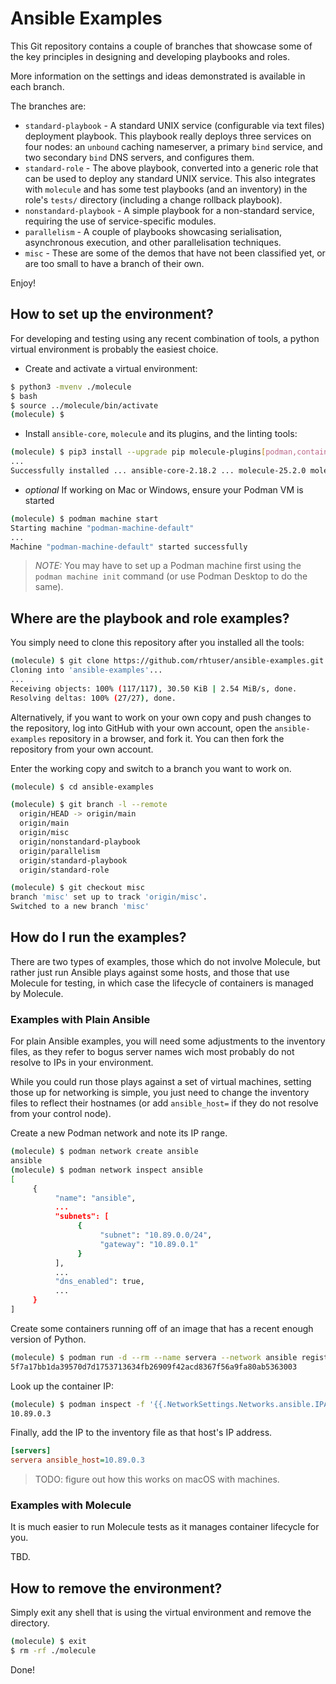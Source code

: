 # Ansible Examples

This Git repository contains a couple of branches that showcase some of the key principles in designing and developing playbooks and roles.

More information on the settings and ideas demonstrated is available in each branch.

The branches are:

* `standard-playbook` - A standard UNIX service (configurable via text files) deployment playbook. This playbook really deploys three services on four nodes: an `unbound` caching nameserver, a primary `bind` service, and two secondary `bind` DNS servers, and configures them.
* `standard-role` - The above playbook, converted into a generic role that can be used to deploy any standard UNIX service. This also integrates with `molecule` and has some test playbooks (and an inventory) in the role's `tests/` directory (including a change rollback playbook).
* `nonstandard-playbook` - A simple playbook for a non-standard service, requiring the use of service-specific modules.
* `parallelism` - A couple of playbooks showcasing serialisation, asynchronous execution, and other parallelisation techniques.
* `misc` - These are some of the demos that have not been classified yet, or are too small to have a branch of their own.

Enjoy!

## How to set up the environment?

For developing and testing using any recent combination of tools, a python
virtual environment is probably the easiest choice.

* Create and activate a virtual environment:

```bash
$ python3 -mvenv ./molecule
$ bash
$ source ../molecule/bin/activate
(molecule) $
```

* Install `ansible-core`, `molecule` and its plugins, and the linting tools:

```bash
(molecule) $ pip3 install --upgrade pip molecule-plugins[podman,containers] yamllint ansible-lint
...
Successfully installed ... ansible-core-2.18.2 ... molecule-25.2.0 molecule-plugins-23.7.0 ...
```

* _optional_ If working on Mac or Windows, ensure your Podman VM is started

```bash
(molecule) $ podman machine start
Starting machine "podman-machine-default"
...
Machine "podman-machine-default" started successfully
```

> *NOTE:* You may have to set up a Podman machine first using the `podman
> machine init` command (or use Podman Desktop to do the same).

## Where are the playbook and role examples?

You simply need to clone this repository after you installed all the tools:

```bash
(molecule) $ git clone https://github.com/rhtuser/ansible-examples.git
Cloning into 'ansible-examples'...
...
Receiving objects: 100% (117/117), 30.50 KiB | 2.54 MiB/s, done.
Resolving deltas: 100% (27/27), done.
```

Alternatively, if you want to work on your own copy and push changes to the
repository, log into GitHub with your own account, open the `ansible-examples`
repository in a browser, and fork it. You can then fork the repository from
your own account.

Enter the working copy and switch to a branch you want to work on.

```bash
(molecule) $ cd ansible-examples

(molecule) $ git branch -l --remote
  origin/HEAD -> origin/main
  origin/main
  origin/misc
  origin/nonstandard-playbook
  origin/parallelism
  origin/standard-playbook
  origin/standard-role

(molecule) $ git checkout misc
branch 'misc' set up to track 'origin/misc'.
Switched to a new branch 'misc'
```

## How do I run the examples?

There are two types of examples, those which do not involve Molecule, but
rather just run Ansible plays against some hosts, and those that use Molecule
for testing, in which case the lifecycle of containers is managed by Molecule.

### Examples with Plain Ansible

For plain Ansible examples, you will need some adjustments to the inventory
files, as they refer to bogus server names wich most probably do not resolve to
IPs in your environment.

While you could run those plays against a set of virtual machines, setting
those up for networking is simple, you just need to change the inventory files
to reflect their hostnames (or add `ansible_host=` if they do not resolve from
your control node).

Create a new Podman network and note its IP range.

```bash
(molecule) $ podman network create ansible
ansible
(molecule) $ podman network inspect ansible
[
     {
          "name": "ansible",
          ...
          "subnets": [
               {
                    "subnet": "10.89.0.0/24",
                    "gateway": "10.89.0.1"
               }
          ],
          ...
          "dns_enabled": true,
          ...
     }
]
```

Create some containers running off of an image that has a recent enough version
of Python.

```bash
(molecule) $ podman run -d --rm --name servera --network ansible registry.access.redhat.com/ubi9/python-312:latest sleep 10000
5f7a17bb1da39570d7d1753713634fb26909f42acd8367f56a9fa80ab5363003
```

Look up the container IP:

```bash
(molecule) $ podman inspect -f '{{.NetworkSettings.Networks.ansible.IPAddress}}' servera
10.89.0.3
```

Finally, add the IP to the inventory file as that host's IP address.

```ini
[servers]
servera ansible_host=10.89.0.3
```

> TODO: figure out how this works on macOS with machines.

### Examples with Molecule

It is much easier to run Molecule tests as it manages container lifecycle for you.

TBD.

## How to remove the environment?

Simply exit any shell that is using the virtual environment and remove the directory.

```bash
(molecule) $ exit
$ rm -rf ./molecule
```

Done!

